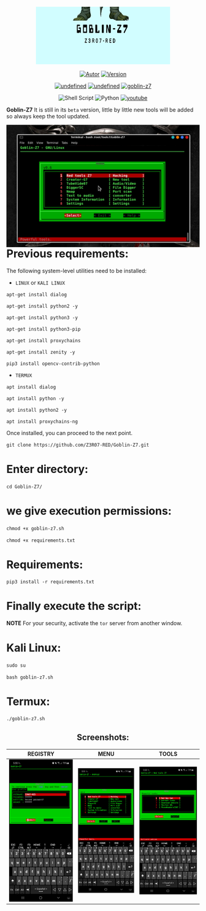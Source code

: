 <p align="center">
<img alt="goblin-z7" src="GZ7/.CS07/Img/Goblin-Z7.png" title="Goblin-Z7 v.01" width="350px" height="150px">
</p>

<p align="center">
<a href="https://github.com/Z3R07-RED"><img title="Autor" src="https://img.shields.io/badge/Author-@Z3R07_RED-blue?style=for-the-badge&logo=github"></a>
<a href="https://github.com/Z3R07-RED/Goblin-Z7/tags"><img title="Version" src="https://img.shields.io/badge/Version-0.7-green?style=for-the-badge&logo="></a>
</p>

<p align="center"> 
  <a href="#featured-in"><img alt="undefined" src="https://img.shields.io/github/stars/Z3R07-RED/Goblin-Z7"></a>
  <a href="https://github.com/Z3R07-RED/Goblin-Z7/blob/master/LICENSE"><img alt="undefined" src="https://img.shields.io/github/license/Z3R07-RED/Goblin-Z7.svg?style=popout"></a>
  <a href="#"><img alt="goblin-z7" src="https://visitor-badge.glitch.me/badge?page_id=Z3R07-RED.Goblin-Z7"></a>
  <br>
</p>
<p align="center">
<img alt="Shell Script" src="https://img.shields.io/badge/shell_script%20-%23121011.svg?&style=for-the-badge&logo=gnu-bash&logoColor=white"/>
<img alt="Python" src="https://img.shields.io/badge/python%20-%2314354C.svg?&style=for-the-badge&logo=python&logoColor=white"/>
<a href="https://youtube.com/channel/UC9RNHWC3CFapIkmmXS8qYDQ"><img title="youtube" src="https://img.shields.io/badge/YouTube-FF0000?style=for-the-badge&logo=youtube&logoColor=white"></a>
</p>

**Goblin-Z7** It is still in its `beta` version, little by little new tools will be added so always keep the tool updated.

<p align="center">
<img src="GZ7/.CS07/Img/menu.01.png" alt="Goblin-Z7" style="float: left; margin-right: 10px;" />
</p>

Previous requirements:
======
The following system-level utilities need to be installed:

* `LINUX` or `KALI LINUX`

```
apt-get install dialog
```
```
apt-get install python2 -y
```
```
apt-get install python3 -y
```
```
apt-get install python3-pip
```
```
apt-get install proxychains
```
```
apt-get install zenity -y
```
```
pip3 install opencv-contrib-python
```

* `TERMUX`

```
apt install dialog
```
```
apt install python -y
```
```
apt install python2 -y
```
```
apt install proxychains-ng
```

Once installed, you can proceed to the next point.

```
git clone https://github.com/Z3R07-RED/Goblin-Z7.git
```

# Enter directory:

`cd Goblin-Z7/`

# we give execution permissions:

`chmod +x goblin-z7.sh`

`chmod +x requirements.txt`

# Requirements:

```
pip3 install -r requirements.txt
```

# Finally execute the script:

**NOTE** For your security, activate the `tor` server from another window.

# Kali Linux:

`sudo su`

`bash goblin-z7.sh`

# Termux:

```
./goblin-z7.sh
```
<h2 align="center"> Screenshots: </h2>

|    REGISTRY    |          MENU          |       TOOLS       |
| -------------- | ---------------------- | ----------------  |
|![Index](GZ7/.CS07/Img/registry.png)|![Goblin-Z7](GZ7/.CS07/Img/menu.png)|![TOOLS](GZ7/.CS07/Img/tools.png)|

